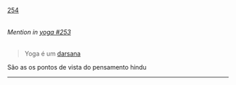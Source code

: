 [254](https://github.com/guilhermeprokisch/ideias/issues/254) 
###### 




 ######  Mention in [yoga #253](yoga-#253)  
 > Yoga é um [darsana](darsana)


São as os pontos de vista do pensamento hindu

-------------------------------------------------------------------------------

